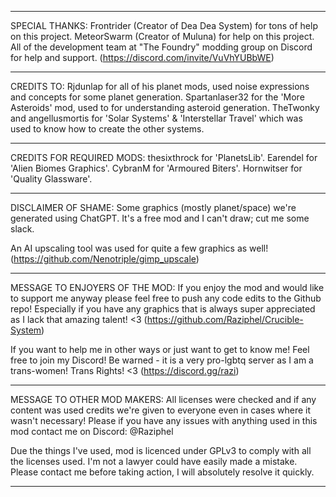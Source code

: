 
------------------------------------------------------------------------------------

SPECIAL THANKS:
Frontrider (Creator of Dea Dea System) for tons of help on this project. 
MeteorSwarm (Creator of Muluna) for help on this project. 
All of the development team at "The Foundry" modding group on Discord for help and support. 
(https://discord.com/invite/VuVhYUBbWE)

------------------------------------------------------------------------------------

CREDITS TO:
Rjdunlap for all of his planet mods, used noise expressions and concepts for some planet generation.
Spartanlaser32 for the 'More Asteroids' mod, used to for understanding asteroid generation.
TheTwonky and angellusmortis for 'Solar Systems' & 'Interstellar Travel' which was used to know how to create the other systems.

------------------------------------------------------------------------------------

CREDITS FOR REQUIRED MODS:
thesixthrock for 'PlanetsLib'.
Earendel for 'Alien Biomes Graphics'.
CybranM for 'Armoured Biters'.
Hornwitser for 'Quality Glassware'.

------------------------------------------------------------------------------------

DISCLAIMER OF SHAME:
Some graphics (mostly planet/space) we're generated using ChatGPT.
It's a free mod and I can't draw; cut me some slack.

An AI upscaling tool was used for quite a few graphics as well!
(https://github.com/Nenotriple/gimp_upscale)

------------------------------------------------------------------------------------

MESSAGE TO ENJOYERS OF THE MOD:
If you enjoy the mod and would like to support me anyway please feel free to push any code edits to the Github repo!
Especially if you have any graphics that is always super appreciated as I lack that amazing talent! <3
(https://github.com/Raziphel/Crucible-System)  

If you want to help me in other ways or just want to get to know me!  Feel free to join my Discord!
Be warned - it is a very pro-lgbtq server as I am a trans-women! Trans Rights! <3
(https://discord.gg/razi)

------------------------------------------------------------------------------------

MESSAGE TO OTHER MOD MAKERS:
All licenses were checked and if any content was used credits we're given to everyone even in cases where it wasn't necessary! 
Please if you have any issues with anything used in this mod contact me on Discord: @Raziphel

Due the things I've used, mod is licenced under GPLv3 to comply with all the licenses used.
I'm not a lawyer could have easily made a mistake.  Please contact me before taking action, I will absolutely resolve it quickly.

------------------------------------------------------------------------------------